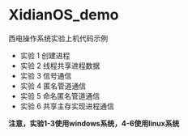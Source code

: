 # XidianOS_demo
西电操作系统实验上机代码示例

* 实验 1 创建进程
* 实验 2 线程共享进程数据
* 实验 3 信号通信
* 实验 4 匿名管道通信
* 实验 5 命名匿名管道通信
* 实验 6 共享主存实现进程通信
  
**注意，实验1-3使用windows系统，4-6使用linux系统**
